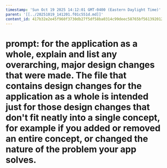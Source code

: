 ```yaml
---
timestamp: 'Sun Oct 19 2025 14:12:01 GMT-0400 (Eastern Daylight Time)'
parent: '[[../20251019_141201.f01c551d.md]]'
content_id: 417b32e2e45f960f3730db27f5df58ba0314c99deec58765bf56139201286174
---
```


# prompt: for the application as a whole, explain and list any overarching, major design changes that were made. The file that contains design changes for the application as a whole is intended just for those design changes that don't fit neatly into a single concept, for example if you added or removed an entire concept, or changed the nature of the problem your app solves.
